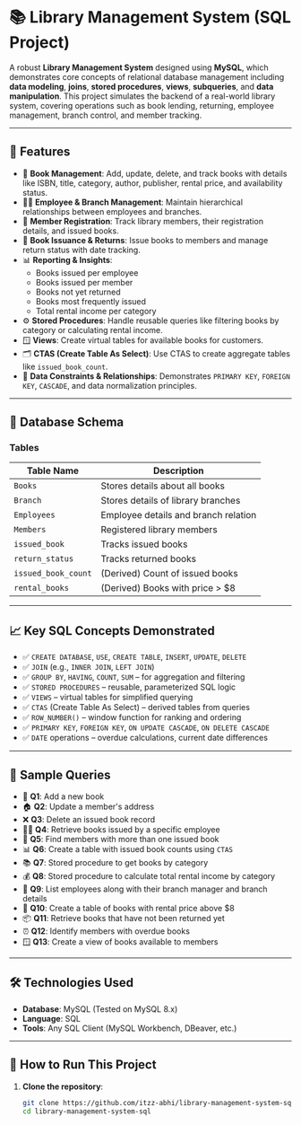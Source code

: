 # 📚 Library Management System (SQL Project)

A robust **Library Management System** designed using **MySQL**, which demonstrates core concepts of relational database management including **data modeling**, **joins**, **stored procedures**, **views**, **subqueries**, and **data manipulation**. This project simulates the backend of a real-world library system, covering operations such as book lending, returning, employee management, branch control, and member tracking.

---

## 🚀 Features

- 📖 **Book Management**: Add, update, delete, and track books with details like ISBN, title, category, author, publisher, rental price, and availability status.
- 🧑‍💼 **Employee & Branch Management**: Maintain hierarchical relationships between employees and branches.
- 👥 **Member Registration**: Track library members, their registration details, and issued books.
- 🔁 **Book Issuance & Returns**: Issue books to members and manage return status with date tracking.
- 📊 **Reporting & Insights**:
  - Books issued per employee
  - Books issued per member
  - Books not yet returned
  - Books most frequently issued
  - Total rental income per category
- ⚙️ **Stored Procedures**: Handle reusable queries like filtering books by category or calculating rental income.
- 🪟 **Views**: Create virtual tables for available books for customers.
- 🗂️ **CTAS (Create Table As Select)**: Use CTAS to create aggregate tables like `issued_book_count`.
- 📌 **Data Constraints & Relationships**: Demonstrates `PRIMARY KEY`, `FOREIGN KEY`, `CASCADE`, and data normalization principles.

---

## 🧱 Database Schema

### Tables

| Table Name         | Description                           |
|--------------------|---------------------------------------|
| `Books`            | Stores details about all books        |
| `Branch`           | Stores details of library branches    |
| `Employees`        | Employee details and branch relation  |
| `Members`          | Registered library members            |
| `issued_book`      | Tracks issued books                   |
| `return_status`    | Tracks returned books                 |
| `issued_book_count`| (Derived) Count of issued books       |
| `rental_books`     | (Derived) Books with price > $8       |

---

## 📈 Key SQL Concepts Demonstrated

- ✅ `CREATE DATABASE`, `USE`, `CREATE TABLE`, `INSERT`, `UPDATE`, `DELETE`
- ✅ `JOIN` (e.g., `INNER JOIN`, `LEFT JOIN`)
- ✅ `GROUP BY`, `HAVING`, `COUNT`, `SUM` – for aggregation and filtering
- ✅ `STORED PROCEDURES` – reusable, parameterized SQL logic
- ✅ `VIEWS` – virtual tables for simplified querying
- ✅ `CTAS` (Create Table As Select) – derived tables from queries
- ✅ `ROW_NUMBER()` – window function for ranking and ordering
- ✅ `PRIMARY KEY`, `FOREIGN KEY`, `ON UPDATE CASCADE`, `ON DELETE CASCADE`
- ✅ `DATE` operations – overdue calculations, current date differences

---
## 📌 Sample Queries

- 🔢 **Q1**: Add a new book  
- 🏠 **Q2**: Update a member's address  
- ❌ **Q3**: Delete an issued book record  
- 👨‍💼 **Q4**: Retrieve books issued by a specific employee  
- 👥 **Q5**: Find members with more than one issued book  
- 📊 **Q6**: Create a table with issued book counts using `CTAS`  
- 📚 **Q7**: Stored procedure to get books by category  
- 💰 **Q8**: Stored procedure to calculate total rental income by category  
- 🧾 **Q9**: List employees along with their branch manager and branch details  
- 💸 **Q10**: Create a table of books with rental price above $8  
- 📦 **Q11**: Retrieve books that have not been returned yet  
- ⏰ **Q12**: Identify members with overdue books  
- 🪟 **Q13**: Create a view of books available to members
---

## 🛠️ Technologies Used

- **Database**: MySQL (Tested on MySQL 8.x)
- **Language**: SQL
- **Tools**: Any SQL Client (MySQL Workbench, DBeaver, etc.)

---

## 🧪 How to Run This Project

1. **Clone the repository**:
   ```bash
   git clone https://github.com/itzz-abhi/library-management-system-sql.git
   cd library-management-system-sql

